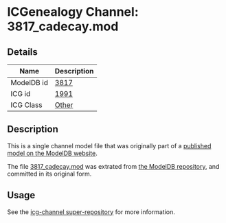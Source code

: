 # ICGenealogy Channel: 3817\_cadecay.mod

## Details

Name | Description
---- | -----------
ModelDB id | [3817](http://senselab.med.yale.edu/ModelDB/ShowModel.cshtml?model=3817)
ICG id | [1991](http://icg.neurotheory.ox.ac.uk/channels/other/1991)
ICG Class | [Other](http://icg.neurotheory.ox.ac.uk/channels/other)

## Description

This is a single channel model file that was originally part of a [published model on the ModelDB website](http://senselab.med.yale.edu/mModelDB/ShowModel.cshtml?model=3817).

The file [3817\_cadecay.mod](3817_cadecay.mod) was extrated from [the ModelDB repository](http://senselab.med.yale.edu/ModelDB/ShowModel.cshtml?model=3817), and committed in its original form.

## Usage

See the [icg-channel super-repository](https://github.com/icgenealogy/icg-channels) for more information.